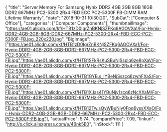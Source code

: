 {
	"title": "Server Memory For Samsung Hynix DDR2 4GB 2GB 8GB 16GB DDR2 667MHz PC2-5300 2Rx4 FBD ECC PC2-5300F FB-DIMM RAM Lifetime Warranty",
	"date": "2018-10-31 10:30:20",
	"SubCat": ["Computer & Office"],
	"categories": ["Computer Components"],
	"thumbnailImage": "https://ae01.alicdn.com/kf/HTB1zD0IgrZnBKNjSZFKq6AGOVXa1/For-Hynix-DDR2-4GB-2GB-8GB-DDR2-667MHz-PC2-5300-2Rx4-FBD-ECC-PC2-5300F-FB.jpg_220x220.jpg",
	"BigImage": ["https://ae01.alicdn.com/kf/HTB1zD0IgrZnBKNjSZFKq6AGOVXa1/For-Hynix-DDR2-4GB-2GB-8GB-DDR2-667MHz-PC2-5300-2Rx4-FBD-ECC-PC2-5300F-FB.jpg","https://ae01.alicdn.com/kf/HTB1SFkRsKuSBuNjSsplq6ze8pXaV/For-Hynix-DDR2-4GB-2GB-8GB-DDR2-667MHz-PC2-5300-2Rx4-FBD-ECC-PC2-5300F-FB.jpg","https://ae01.alicdn.com/kf/HTB1GYB.s_lYBeNjSszcq6zwhFXaS/For-Hynix-DDR2-4GB-2GB-8GB-DDR2-667MHz-PC2-5300-2Rx4-FBD-ECC-PC2-5300F-FB.jpg","https://ae01.alicdn.com/kf/HTB1X.las41YBuNjy1zcq6zNcXXaM/For-Hynix-DDR2-4GB-2GB-8GB-DDR2-667MHz-PC2-5300-2Rx4-FBD-ECC-PC2-5300F-FB.jpg","https://ae01.alicdn.com/kf/HTB12Tw.sQyWBuNjy0Fpq6yssXXaO/For-Hynix-DDR2-4GB-2GB-8GB-DDR2-667MHz-PC2-5300-2Rx4-FBD-ECC-PC2-5300F-FB.jpg"],
	"actualPrice": 5.74,
	"comparePrice": 7.09,
	"linkurl": "http://s.click.aliexpress.com/e/46nk5E0",
	"inStock": 111
}
